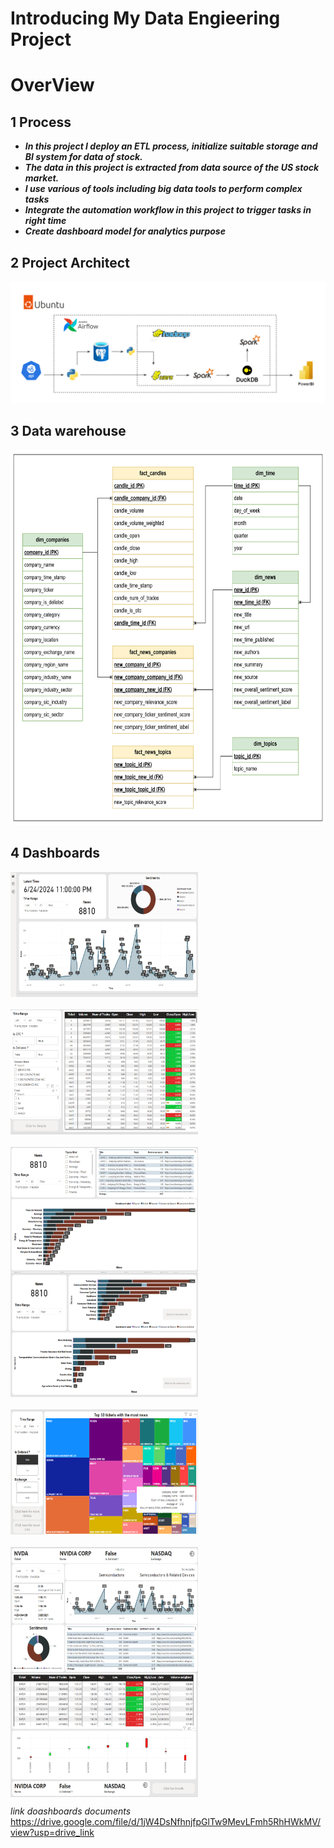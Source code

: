 <h1>Introducing My Data Engieering Project</h1>

<h1>OverView</h1>

## 1 Process

- **_In this project I deploy an ETL process, initialize suitable storage and BI system for data of stock._** 
- **_The data in this project is extracted from data source of the US stock market._**
- **_I use various of tools including big data tools to perform complex tasks_**
- **_Integrate the automation workflow in this project to trigger tasks in right time_**
- **_Create dashboard model for analytics purpose_**


## 2 Project Architect

<img src="img\Project Architect.png" alt="Architect">  


## 3 Data warehouse

 <img src="img\Galaxy Schema.png" alt="Schema" width="700" height="600">

## 4 Dashboards

<div style="display: flex; flex-wrap: wrap; gap: 20px;">
    <img src="dashboards/dashboard1.png" alt="Dashboard 1" width="300" height="200">
    <img src="dashboards/dashboard2.png" alt="Dashboard 2" width="300" height="200">
    <img src="dashboards/dashboard3.png" alt="Dashboard 3" width="300" height="200">
</div>

<div style="display: flex; flex-wrap: wrap; gap: 20px;">
    <img src="dashboards/dashboard4.png" alt="Dashboard 4" width="300" height="200">
    <img src="dashboards/dashboard5.png" alt="Dashboard 5" width="300" height="200">
    <img src="dashboards/dashboard6.png" alt="Dashboard 6" width="300" height="200">
</div>

<div style="display: flex; flex-wrap: wrap; gap: 20px;">
    <img src="dashboards/dashboard7.png" alt="Dashboard 7" width="300" height="200">
</div>


 _link doashboards documents_
https://drive.google.com/file/d/1jW4DsNfhnjfpGlTw9MevLFmh5RhHWkMV/view?usp=drive_link




